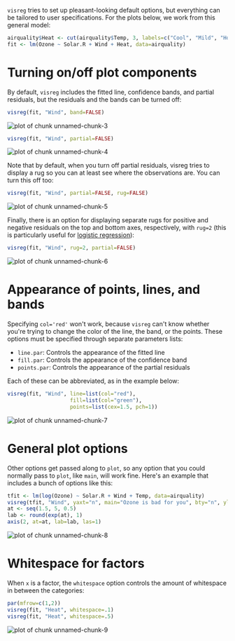 ---
---



`visreg` tries to set up pleasant-looking default options, but everything can be tailored to user specifications.  For the plots below, we work from this general model:


```r
airquality$Heat <- cut(airquality$Temp, 3, labels=c("Cool", "Mild", "Hot"))
fit <- lm(Ozone ~ Solar.R + Wind + Heat, data=airquality)
```

# Turning on/off plot components

By default, `visreg` includes the fitted line, confidence bands, and partial residuals, but the residuals and the bands can be turned off:


```r
visreg(fit, "Wind", band=FALSE)
```

![plot of chunk unnamed-chunk-3](img/options-unnamed-chunk-3-1.png)


```r
visreg(fit, "Wind", partial=FALSE)
```

![plot of chunk unnamed-chunk-4](img/options-unnamed-chunk-4-1.png)

Note that by default, when you turn off partial residuals, visreg tries to display a rug so you can at least see where the observations are.  You can turn this off too:


```r
visreg(fit, "Wind", partial=FALSE, rug=FALSE)
```

![plot of chunk unnamed-chunk-5](img/options-unnamed-chunk-5-1.png)

Finally, there is an option for displaying separate rugs for positive and negative residuals on the top and bottom axes, respectively, with `rug=2` (this is particularly useful for [logistic regression](glm.html)):


```r
visreg(fit, "Wind", rug=2, partial=FALSE)
```

![plot of chunk unnamed-chunk-6](img/options-unnamed-chunk-6-1.png)

# Appearance of points, lines, and bands

Specifying `col='red'` won't work, because `visreg` can't know whether you're trying to change the color of the line, the band, or the points.  These options must be specified through separate parameters lists:

* `line.par`: Controls the appearance of the fitted line
* `fill.par`: Controls the appearance of the confidence band
* `points.par`: Controls the appearance of the partial residuals

Each of these can be abbreviated, as in the example below:


```r
visreg(fit, "Wind", line=list(col="red"),
                    fill=list(col="green"),
                    points=list(cex=1.5, pch=1))
```

![plot of chunk unnamed-chunk-7](img/options-unnamed-chunk-7-1.png)

# General plot options

Other options get passed along to `plot`, so any option that you could normally pass to `plot`, like `main`, will work fine.  Here's an example that includes a bunch of options like this:


```r
tfit <- lm(log(Ozone) ~ Solar.R + Wind + Temp, data=airquality)
visreg(tfit, "Wind", yaxt="n", main="Ozone is bad for you", bty="n", ylab="Ozone")
at <- seq(1.5, 5, 0.5)
lab <- round(exp(at), 1)
axis(2, at=at, lab=lab, las=1)
```

![plot of chunk unnamed-chunk-8](img/options-unnamed-chunk-8-1.png)

# Whitespace for factors

When `x` is a factor, the `whitespace` option controls the amount of whitespace in between the categories:


```r
par(mfrow=c(1,2))
visreg(fit, "Heat", whitespace=.1)
visreg(fit, "Heat", whitespace=.5)
```

![plot of chunk unnamed-chunk-9](img/options-unnamed-chunk-9-1.png)

